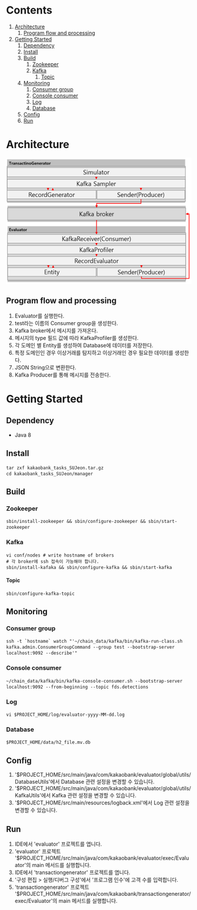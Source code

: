 # Contents
1. [Architecture](#Architecture)
   1. [Program flow and processing](#Program-flow-and-processing)
2. [Getting Started](#Getting-Started)
    1. [Dependency](#Dependency)
    2. [Install](#Install)
    3. [Build](#Build)
       1. [Zookeeper](#Zookeeper)
       2. [Kafka](#kafka)
          1. [Topic](#Topic)
    4. [Monitoring](#Monitoring)
       1. [Consumer group](#Consumer-group)
       2. [Console consumer](#Console-consumer)
       3. [Log](#Log)
       4. [Database](#Database)
    5. [Config](#Config)
    6. [Run](#Run)
# Architecture
![](./img/architecture.PNG)
## Program flow and processing
1. Evaluator를 실행한다.
2. test라는 이름의 Consumer group을 생성한다.
3. Kafka broker에서 메시지를 가져온다.
4. 메시지의 type 필드 값에 따라 KafkaProfiler를 생성한다.
5. 각 도메인 별 Entity를 생성하여 Database에 데이터를 저장한다.
6. 특정 도메인인 경우 이상거래를 탐지하고 이상거래인 경우 필요한 데이터를 생성한다.
7. JSON String으로 변환한다.
9. Kafka Producer를 통해 메시지를 전송한다.
# Getting Started
## Dependency
- Java 8
## Install
```
tar zxf kakaobank_tasks_SUJeon.tar.gz
cd kakaobank_tasks_SUJeon/manager
```
## Build
### Zookeeper
```
sbin/install-zookeeper && sbin/configure-zookeeper && sbin/start-zookeeper
```
### Kafka
```
vi conf/nodes # write hostname of brokers
# 각 broker에 ssh 접속이 가능해야 합니다.
sbin/install-kafaka && sbin/configure-kafka && sbin/start-kafka
```
#### Topic
```
sbin/configure-kafka-topic
```
## Monitoring
### Consumer group
```
ssh -t `hostname` watch "'~/chain_data/kafka/bin/kafka-run-class.sh kafka.admin.ConsumerGroupCommand --group test --bootstrap-server localhost:9092 --describe'"
```
### Console consumer
```
~/chain_data/kafka/bin/kafka-console-consumer.sh --bootstrap-server localhost:9092 --from-beginning --topic fds.detections
```
### Log
```
vi $PROJECT_HOME/log/evaluator-yyyy-MM-dd.log
```
### Database
```
$PROJECT_HOME/data/h2_file.mv.db
```
## Config
1. '$PROJECT_HOME/src/main/java/com/kakaobank/evaluator/global/utils/DatabaseUtils'에서 Database 관련 설정을 변경할 수 있습니다.
2. '$PROJECT_HOME/src/main/java/com/kakaobank/evaluator/global/utils/KafkaUtils'에서 Kafka 관련 설정을 변경할 수 있습니다.
3. '$PROJECT_HOME/src/main/resources/logback.xml'에서 Log 관련 설정을 변경할 수 있습니다.
## Run
1. IDE에서 'evaluator' 프로젝트를 엽니다.
2. 'evaluator' 프로젝트 '$PROJECT_HOME/src/main/java/com/kakaobank/evaluator/exec/Evaluator'의 main 메서드를 실행합니다.
3. IDE에서 'transactiongenerator' 프로젝트를 엽니다.
4. '구성 편집 > 실행/디버그 구성'에서 '프로그램 인수'에 고객 수를 입력합니다.
5. 'transactiongenerator' 프로젝트 '$PROJECT_HOME/src/main/java/com/kakaobank/transactiongenerator/exec/Evaluator'의 main 메서드를 실행합니다.